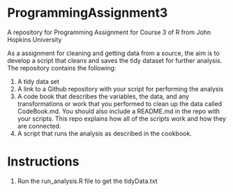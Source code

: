 # ProgrammingAssignment3
A repository for Programming Assignment for Course 3 of R from John Hopkins University

As a assignment for cleaning and getting data from a source, the aim is to develop a script that cleans and saves the tidy dataset for further analysis.
The repository contains the following:
1. A tidy data set
2. A link to a Github repository with your script for performing the analysis
3. A code book that describes the variables, the data, and any transformations or work that you performed to clean up the data called CodeBook.md. You should also include a README.md in the repo with your scripts. This repo explains how all of the scripts work and how they are connected.
4. A script that runs the analysis as described in the cookbook.

# Instructions
1. Run the run_analysis.R file to get the tidyData.txt
